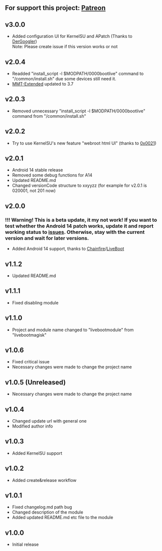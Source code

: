 For support this project: [Patreon](https://avalibeyaz.com/patreon)  
--------------  
## v3.0.0
- Added configuration UI for KernelSU and APatch (Thanks to [DerGoogler](https://github.com/DerGoogler))  
Note: Please create issue if this version works or not
  
## v2.0.4
- Readded "install_script -l $MODPATH/0000bootlive" command to "/common/install.sh" due some devices still need it.  
- [MMT-Extended](https://github.com/Zackptg5/MMT-Extended/commit/4331310fb19d28e3388ae0c5f155228fdfcb178d) updated to 3.7  
  
## v2.0.3
- Removed unnecessary "install_script -l $MODPATH/0000bootlive" command from "/common/install.sh"
  
## v2.0.2
- Try to use KernelSU's new feature "webroot html UI" (thanks to [0x0021](https://github.com/0x0021))
  
## v2.0.1
- Android 14 stable release
- Removed some debug functions for A14
- Updated README.md
- Changed versionCode structure to xxyyzz (for example for v2.0.1 is 020001, not 201 now)
  
## v2.0.0
### !!! Warning! This is a beta update, it my not work! If you want to test whether the Android 14 patch works, update it and report working status to [issues](https://github.com/symbuzzer/livebootmodule/issues). Otherwise, stay with the current version and wait for later versions. 
- Added Android 14 support, thanks to [Chainfire](https://github.com/Chainfire)/[LiveBoot](https://github.com/Chainfire/liveboot)

## v1.1.2  
- Updated README.md  
  
## v1.1.1  
- Fixed disabling module
  
## v1.1.0  
- Project and module name changed to "livebootmodule" from "livebootmagisk"
  
## v1.0.6    
- Fixed critical issue
- Necessary changes were made to change the project name 
  
## v1.0.5 (Unreleased)  
- Necessary changes were made to change the project name  
  
## v1.0.4  
- Changed update url with general one
- Modified author info  
  
## v1.0.3  
- Added KernelSU support  
    
## v1.0.2  
- Added create&release workflow
  
## v1.0.1  
- Fixed changelog.md path bug  
- Changed description of the module  
- Added updated README.md etc file to the module  
  
## v1.0.0  
- Initial release  
